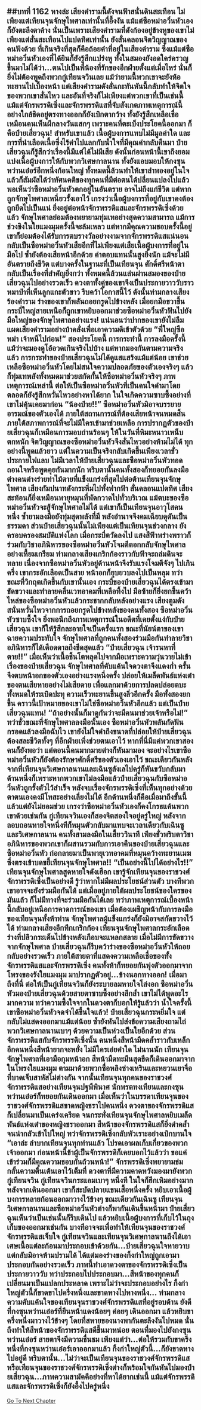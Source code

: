 ##บทที่ 1162 หางล่ะ
เสียงคำรามนี้ดังจนฟ้าสนั่นดินสะเทือน ไม่เพียงแต่เทียนจุนจักษุไพศาลเท่านั้นที่อึ้งงัน แม้แต่ซือหม่าอวิ๋นหัวเองก็ยังตะลึงตาค้าง นั่นเป็นเพราะเสียงคำรามที่ดังก้องอยู่ข้างหูของเขาไม่เพียงแต่สั่นสะเทือนไปแปดทิศเท่านั้น ยังสั่นคลอนจิตวิญญาณของคนฟังด้วย
ที่เกินจริงที่สุดก็คือถ้อยคำที่อยู่ในเสียงคำราม ซึ่งแม้แต่ซือหม่าอวิ๋นหัวเองที่ได้ยินก็ยังรู้สึกแปร่งหู ทั้งในสมองยังอดใคร่ครวญขึ้นมาไม่ได้ว่า...ตนไปเป็นพี่น้องที่รักของอีกฝ่ายตั้งแต่เมื่อไหร่
นั่นก็ยิ่งไม่ต้องพูดถึงพวกกู่เทียนจวินเลย แม้ว่ายามนี้พวกเขาจะยังห้อทะยานไปเบื้องหน้า แต่เสียงคำรามดังลั่นกะทันหันนี้กลับทำให้จิตใจของพวกเขาสั่นไหว และอันที่จริงก็ไม่เพียงแต่พวกเขาที่เป็นเช่นนี้ แม้แต่จักรพรรดิเซิ่งและจักรพรรดิแสที่จับสังเกตภาพเหตุการณ์นี้อย่างใกล้ชิดอยู่ตรงทางออกก็ยังเบิกตากว้าง ทั้งยังรู้สึกเหลือเชื่อเหมือนคนเห็นผีกลางวันแสกๆ
เพราะคนที่ตะเบ็งประโยคนี้ออกมา ก็คือป๋ายเสี่ยวฉุน!
สำหรับเขาแล้ว เนื้อผู้บงการแทบไม่มีมูลค่าใด และการที่นำเลือดเนื้อซึ่งไร้ค่าไปแลกกับน้ำใจที่มีคุณค่ากลับคืนมา ป๋ายเสี่ยวฉุนก็รู้สึกว่าเรื่องนี้มีแต่ได้ไม่มีเสีย ดังนั้นก่อนหน้านี้เขาถึงยอมแบ่งเนื้อผู้บงการให้กับพวกวิเศษกาลนาน ทั้งยังแอบมอบให้กงซุนหว่านเอ๋อร์อีกหนึ่งก้อนใหญ่
ทั้งหมดนี้ล้วนทำให้เขาลำพองอยู่ในใจ แล้วก็สัมผัสได้ว่าทัศนคติของทุกคนที่มีต่อตนได้ปลี่ยนแปลงไปแล้ว พอเห็นว่าซือหม่าอวิ๋นหัวตกอยู่ในอันตราย อาจไม่ถึงแก่ชีวิต แต่หากถูกจักษุไพศาลเหนี่ยวรั้งเอาไว้ เกรงว่าเนื้อผู้บงการที่อยู่กับเขาคงต้องถูกยึดไปเป็นแน่
ยิ่งอยู่ต่อหน้าจักรพรรดิแสและจักรพรรดิเซิ่งด้วยแล้ว จักษุไพศาลย่อมต้องพยายามทุ่มเทอย่างสุดความสามารถ แม้การช่วงชิงในใยแมงมุมครั้งนี้จะล้มเหลว แต่หากมีคุณความชอบครั้งนี้อยู่ เขาก็ย่อมต้องได้รับการตบรางวัลอย่างงามจากจักรพรรดิแสแน่นอน
กลับเป็นซือหม่าอวิ๋นหัวเสียอีกที่ไม่เพียงแต่เสียเนื้อผู้บงการที่อยู่ในมือไป ซ้ำยังต้องเสียหน้าอีกด้วย ค่าตอบแทนนั้นสูงยิ่งนัก แม้จะไม่มีอันตรายถึงชีวิต แต่บางครั้งในฐานะที่เป็นเทียนจุน ศักดิ์ศรีหน้าตากลับเป็นเรื่องที่สำคัญยิ่งกว่า
ทั้งหมดนี้ล้วนแล่นผ่านสมองของป๋ายเสี่ยวฉุนไปอย่างรวดเร็ว ดวงตาทั้งคู่ของเขาจึงเป็นประกายวาววับราวหมาป่าที่เห็นลูกแกะตัวขาว รีบคว้าโอกาสนี้ไว้ ดังนั้นท่ามกลางเสียงร้องคำราม ร่างของเขาก็พลันถอยกรูดไปข้างหลัง เมื่อยกมือขวาขึ้น กระบี่ใหญ่สายเหนือก็ถูกเขาหยิบออกมาช่วยซือหม่าอวิ๋นหัวฟันไปยังมือใหญ่ของจักษุไพศาลอย่างแรง!
แน่นอนว่าปากของเขายังไม่ลืมแผดเสียงคำรามอย่างบ้าคลั่งเพื่อเอาความดีเข้าตัวด้วย
“พี่ใหญ่ซือหม่า เจ้าหนีไปก่อน!”
สองประโยคนี้ การกระทำนี้ การลงมือครั้งนี้ แม้ว่าจะมองดูโอ้อวดเกินจริงไปบ้าง แต่หากมองกันตามความจริงแล้ว การกระทำของป๋ายเสี่ยวฉุนไม่ได้ดูแสแสร้งแม้แต่น้อย เขาช่วยเหลือซือหม่าอวิ๋นหัวโดยไม่สนใจความปลอดภัยของตัวเองจริงๆ แล้วก็ทุ่มเทพลังทั้งหมดมาช่วยสกัดกั้นให้ซือหม่าอวิ๋นหัวจริงๆ
ภาพเหตุการณ์เหล่านี้ ต่อให้เป็นซือหม่าอวิ๋นหัวที่เป็นคนใจดำมาโดยตลอดก็ยังรู้สึกหวั่นไหวอย่างหาได้ยาก ในใจเกิดความซาบซึ้งอย่างที่เขาไม่คุ้นเคยมาก่อน
“น้องป๋าย!!” ซือหม่าอวิ๋นหัวมิอาจบรรยายอารมณ์ของตัวเองได้ ภายใต้สถานการณ์ที่ต้องเสียหน้าจนหมดสิ้น ภายใต้สภาพการณ์ที่จะไม่มีใครเข้ามาช่วยเหลือ การปรากฏตัวของป๋ายเสี่ยวฉุนก็เหมือนการมอบถ่านร้อนๆ ให้ในวันที่หิมะหนาวเหน็บตกหนัก จิตวิญญาณของซือหม่าอวิ๋นหัวจึงสั่นไหวอย่างห้ามไม่ได้
ทุกอย่างนี้พูดแล้วยาว แต่ในความเป็นจริงกลับเกิดขึ้นเพียงเวลาชั่วประกายไฟแลบ ไม่มีเวลาให้ป๋ายเสี่ยวฉุนและซือหม่าอวิ๋นหัวทอดถอนใจหรือพูดคุยกันมากนัก พริบตานั้นคนทั้งสองก็ทยอยกันลงมือ ต่างคนต่างร่ายท่าไม้ตายที่แข็งแกร่งที่สุดไปต่อต้านเทียนจุนจักษุไพศาล
เสียงกัมปนาทดังกระหึ่มไปทั้งฟากฟ้า สั่นคลอนแปดทิศ เสียงสะท้อนก็ยิ่งเหมือนพายุหมุนที่พัดกวาดไปทั่วบริเวณ แม้ตบะของซือหม่าอวิ๋นหัวจะสู้จักษุไพศาลไม่ได้ แต่เขาก็เป็นเทียนจุนอาวุโสคนหนึ่ง ซ้ำยามลงมือยังทุ่มสุดพลังที่มี พลังอำนาจจึงคมเฉียบดุดันเป็นธรรมดา
ส่วนป๋ายเสี่ยวฉุนนั้นไม่เพียงแต่เป็นเทียนจุนช่วงกลาง ยังครอบครองสมบัติแห่งโลก เมื่อกระบี่ตวัดลงไป แสงสีฟ้าพร่างพราวก็ร่วมกับวิชาอภินิหารของซือหม่าอวิ๋นหัวโจมตีตอกกลับจักษุไพศาลอย่างเหี้ยมเกรียม
ท่ามกลางเสียงเกริกก้องราวกับฟ้าจะถล่มดินจะทลาย เนื่องจากซือหม่าอวิ๋นหัวอยู่ด้านหน้าจึงรับแรงโจมตีจังๆ ไปเกินครึ่ง เขากระอักเลือดเป็นสาย หน้าอกก็ยุบยวบลงไปเป็นหลุม ทว่าขณะที่วิกฤตเกิดขึ้นกับเขานั้นเอง กระบี่ของป๋ายเสี่ยวฉุนได้ตรงเข้ามาขัดขวางและทำลายคลื่นเวทอาคมที่เหลือทิ้งไป มือซ้ายก็ยิ่งยกขึ้นคว้าไหล่ของซือหม่าอวิ๋นหัวแล้วกระชากกลับหลังอย่างแรง
เสียงตูมดังสนั่นหวั่นไหวจากการถอยกรูดไปข้างหลังของคนทั้งสอง
ซือหม่าอวิ๋นหัวซาบซึ้งใจ ยิ่งพอนึกถึงภาพเหตุการณ์ในอดีตที่เคยตั้งแง่กับป๋ายเสี่ยวฉุน เขาก็ให้รู้สึกละอายใจเป็นครั้งแรก ขณะที่นัยน์ตาของเขาฉายความประทับใจ จักษุไพศาลที่ถูกคนทั้งสองร่วมมือกันทำลายวิชาอภินิหารก็ได้เดือดดาลถึงขีดสุดแล้ว
“ป๋ายเสี่ยวฉุน เจ้ารนหาที่ตาย!!” เมื่อเห็นว่าเนื้อชิ้นโตหลุดไปจากมือเพราะความวุ่นวายไม่เข้าเรื่องของป๋ายเสี่ยวฉุน จักษุไพศาลที่คับแค้นใจดวงตาจึงแดงก่ำ ครั้นจึงตบหน้าอกของตัวเองอย่างแรงหนึ่งครั้ง ปล่อยให้เมล็ดพันธ์แห่งเต๋าของตนเสียหายอย่างไม่เสียดาย เพื่อแลกมาด้วยการปลดปล่อยตบะทั้งหมดให้ระเบิดปะทุ ความเร็วทะยานขึ้นสูงลิ่วอีกครั้ง มือทั้งสองยกขึ้น คราวนี้เป้าหมายของเขาไม่ใช่ซือหม่าอวิ๋นหัวอีกแล้ว แต่เป็นป๋ายเสี่ยวฉุนแทน!
“ถ้าอย่างนั้นก็มาดูกันว่าจะมีคนมาช่วยเจ้าหรือไม่!”
ทว่าชั่วขณะที่จักษุไพศาลลงมือนั้นเอง ซือหม่าอวิ๋นหัวพลันกัดฟันกรอดแล้วลงมือฉับไว เขายังไม่ใจดำถึงขนาดที่ปล่อยให้ป๋ายเสี่ยวฉุนต้องสละชีวิตทั้งๆ ที่อีกฝ่ายเพิ่งช่วยตนเอาไว้ หากที่นี่มีแค่พวกเขาสองคนก็ยังพอว่า แต่ตอนนี้คนมากมายต่างก็หันมามอง จะอย่างไรเขาซือหม่าอวิ๋นหัวก็ยังต้องรักษาศักดิ์ศรีของตัวเองเอาไว้
ขณะเดียวกันหลังจากที่เทียนจุนวิเศษกาลนานและเฉินซูลังเลไปครู่ก็หันขวับกลับมา ด้านหนึ่งก็เพราะหากพวกเขาไม่ลงมือแล้วป๋ายเสี่ยวฉุนกับซือหม่าอวิ๋นหัวถูกรั้งตัวไว้สำเร็จ หลังจบเรื่องจักรพรรดิเซิ่งที่เห็นทุกอย่างด้วยตาตนเองคงมีโทสะอย่างเลี่ยงไม่ได้
อีกด้านหนึ่งก็คือเมื่อมาถึงขั้นนี้แล้วแต่ยังไม่ยอมช่วย เกรงว่าซือหม่าอวิ๋นหัวเองก็คงโกรธแค้นพวกเขาด้วยเช่นกัน
กู่เทียนจวินเองก็สองจิตสองใจอยู่ครู่ใหญ่ หลังจากลอบถอนหายใจหนึ่งทีก็หมุนตัวกลับมาแทบจะเวลาเดียวกับเฉินซูและวิเศษกาลนาน คนทั้งสามลงมือในเสี้ยววินาที เพียงชั่วพริบตาวิชาอภินิหารของพวกเขาก็ผสานรวมกับการเอาคืนของป๋ายเสี่ยวฉุนและซือหม่าอวิ๋นหัว ก่อกลายมาเป็นพายุเวทอาคมที่หมุนคว้างทะยานเมฆซึ่งตรงเข้าบดขยี้เทียนจุนจักษุไพศาล!!
“เป็นอย่างนี้ไปได้อย่างไร!!” เทียนจุนจักษุไพศาลสูดหายใจดังเฮือก เขารู้จักเทียนจุนของราชวงศ์จักรพรรดิเซิ่งเป็นอย่างดี รู้ว่าหากไม่มีผลประโยชน์ส่วนตัว บางทีพวกเขาอาจจะยังร่วมมือกันได้ แต่เมื่ออยู่ภายใต้ผลประโยชน์ของใครของมันแล้ว ก็ไม่มีทางที่จะร่วมมือกันได้เลย
ทว่าภาพเหตุการณ์เบื้องหน้านี้กลับอยู่เหนือการคาดการณ์ของเขา เมื่อต้องเผชิญหน้ากับการลงมือของเทียนจุนทั้งห้าท่าน จักษุไพศาลผู้แข็งแกร่งก็ยังมิอาจสกัดขวางไว้ได้ ท่ามกลางเสียงอึกทึกเกริกก้อง เทียนจุนจักษุไพศาลกระอักเลือด ร่างที่ปลิวกระเด็นไปข้างหลังเกือบจะแหลกสลาย
เมื่อไม่มีการขัดขวางจากจักษุไพศาล ป๋ายเสี่ยวฉุนก็รีบคว้าร่างของซือหม่าอวิ๋นหัวให้ถอยกลับอย่างรวดเร็ว ภายใต้สายตาที่แสดงความเหลือเชื่อของทั้งจักรพรรดิแสและจักรพรรดิเซิ่ง คนทั้งห้าก็ทยอยกันพุ่งตัวออกมาจากโพรงของรังใยแมงมุม มาปรากฏตัวอยู่...ข้างนอกทางออก!
เมื่อมาถึงที่นี่ ต่อให้เป็นกู่เทียนจวินก็ยังระบายลมหายใจโล่งอก ซือหม่าอวิ๋นหัวมองป๋ายเสี่ยวฉุนด้วยสายตาซาบซึ้งอย่างลึกล้ำ เขาไม่ได้พูดอะไรมากความ ทว่าความซึ้งใจจากในดวงตาก็บอกให้รู้แล้วว่า น้ำใจครั้งนี้ เขาซือหม่าอวิ๋นหัวจดจำได้ขึ้นใจแล้ว!
ป๋ายเสี่ยวฉุนกระหยิ่มใจ แต่กลับไม่แสดงออกมาแม้แต่น้อย ซ้ำยังหันไปส่งข้อความเสียงถามไถ่พวกวิเศษกาลนานเบาๆ ด้วยความเป็นห่วงเป็นใยอีกด้วย
ส่วนจักรพรรดิแสกับจักรพรรดิเซิ่งนั้น คนหนึ่งสีหน้ามืดคล้ำราวกับเหล็ก อีกคนหนึ่งสีหน้ายากจะหยั่ง ไม่มีใครเอ่ยคำใด
ไม่นานนัก เทียนจุนจักษุไพศาลที่เอามือกุมหน้าอก สีหน้ามืดทะมึนสุดขีดก็เดินออกมาจากในโพรงใยแมงมุม ตามมาด้วยพวกซื่อหลิงซ่างเหรินและหยวนเยาจื่อที่บาดเจ็บสาหัสไม่ต่างกัน
จากนั้นเทียนจุนทุกคนของราชวงศ์จักรพรรดิแสอย่างเทียนจุนปฐพีพินาศ นักพรตทงเทียนและกงซุนหว่านเอ๋อร์ก็ทยอยกันเดินออกมา เมื่อเห็นว่าในบรรดาเทียนจุนของราชวงศ์จักรพรรดิแสขาดหญิงชราไปคนหนึ่ง ดวงตาของจักรพรรดิแสก็เปลี่ยนมาเป็นเคร่งเครียด
จนกระทั่งเทียนจุนจักษุไพศาลหยิบเมล็ดพันธ์แห่งเต๋าของหญิงชราออกมา สีหน้าของจักรพรรดิแสก็ยิ่งดำคล้ำจนน่ากลัวเข้าไปใหญ่
ทว่าจักรพรรดิเซิ่งกลับหัวเราะอย่างเบิกบานใจ
“เอาล่ะ ลำบากเทียนจุนทุกท่านแล้ว โปรดเอาผลเก็บเกี่ยวของพวกเจ้าออกมา ก่อนหน้านี้ข้าผู้เป็นจักรพรรดิก็เคยบอกไว้แล้วว่า ขอแค่เข้าร่วมก็มีคุณความชอบกันถ้วนหน้า!” จักรพรรดิเซิ่งพยายามข่มกลั้นความตื่นเต้นเอาไว้เต็มที่ ดวงตาที่มีความคาดหวังมองมายังพวกกู่เทียนจวิน
กู่เทียนจวินกระแอมเบาๆ หนึ่งที ในใจก็ฮึกเหิมอย่างมาก หลังจากเดินออกมา เขาก็สะบัดปลายแขนเสื้อหนึ่งครั้ง หยิบเอาเนื้อผู้บงการหลายก้อนออกมาวางไว้ข้างๆ ขณะเดียวกันเฉินซู เทียนจุนวิเศษกาลนานและซือหม่าอวิ๋นหัวต่างก็พากันเดินขึ้นหน้ามา ป๋ายเสี่ยวฉุนเห็นว่าเป็นเช่นนั้นก็รีบเดินไป แล้วหยิบเนื้อผู้บงการที่เก็บไว้ในถุงเก็บของออกมาเช่นกัน
บางทีอาจจะเพื่อทำให้เทียนจุนของราชวงศ์จักรพรรดิแสเจ็บใจ กู่เทียนจวินและเทียนจุนวิเศษกาลนานถึงได้เอาเศษเนื้อแต่ละก้อนมาประกอบเข้าด้วยกัน...ป๋ายเสี่ยวฉุนใจหายวาบ แต่กลับมิอาจห้ามปรามได้
ได้แต่มองร่างของกิ้งก่าใหญ่ถูกเอามาประกอบกันอย่างรวดเร็ว ภาพนี้ทำเอาดวงตาของจักรพรรดิเซิ่งเป็นประกายวาววับ
ทว่าประกอบไปประกอบมา...สีหน้าของทุกคนก็เปลี่ยนมาเป็นแปลกประหลาด เพราะไม่ว่าจะประกอบอย่างไร กิ้งก่าใหญ่ตัวนี้ก็ขาดขาไปครึ่งหนึ่งและขาดหางไปหางหนึ่ง...
ท่ามกลางความคับแค้นใจของเทียนจุนราชวงศ์จักรพรรดิแสที่อยู่รอบด้าน ยังดีที่กงซุนหว่านเอ๋อร์ที่ยืนหน้าแดงน้อยๆ ค่อยๆ เดินออกมา แล้วหยิบขาครึ่งหนึ่งมาวางไว้ข้างๆ โดยที่สหายของนางพากันตะลึงงันไปหมด
นั่นถึงทำให้สีหน้าของจักรพรรดิแสดีขึ้นมาหน่อย ตอนที่มองไปยังกงซุนหว่านเอ๋อร์ สายตาจึงมีความชื่นชม
เพียงแต่ว่า...ต่อให้รวมกับขาครึ่งหนึ่งที่กงซุนหว่านเอ๋อร์เอาออกมาแล้ว กิ้งก่าใหญ่ตัวนี้...ก็ยังขาดหางไปอยู่ดี
พริบตานั้น...ไม่ว่าจะเป็นเทียนจุนของราชวงศ์จักรพรรดิแสหรือเทียนจุนของราชวงศ์จักรพรรดิเซิ่งต่างก็พร้อมใจกันหันไปมองป๋ายเสี่ยวฉุน...ภาพความสามัคคีอย่างที่หาได้ยากเช่นนี้ แม้แต่จักรพรรดิแสและจักรพรรดิเซิ่งก็ยังอึ้งไปครู่หนึ่ง
------


[Go To Next Chapter]( ./136.md)